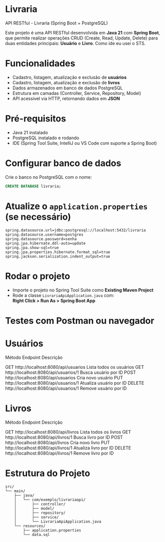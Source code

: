# Livraria
API RESTful - Livraria (Spring Boot + PostgreSQL)

Este projeto é uma API RESTful desenvolvida em **Java 21** com **Spring Boot**, que permite realizar operações CRUD (Create, Read, Update, Delete) para duas entidades principais: **Usuário** e **Livro**.
Como ide eu usei o STS.

# Funcionalidades

- Cadastro, listagem, atualização e exclusão de **usuários**
- Cadastro, listagem, atualização e exclusão de **livros**
- Dados armazenados em banco de dados PostgreSQL
- Estrutura em camadas (Controller, Service, Repository, Model)
- API acessível via HTTP, retornando dados em **JSON**

# Pré-requisitos

- Java 21 instalado
- PostgreSQL instalado e rodando
- IDE (Spring Tool Suite, IntelliJ ou VS Code com suporte a Spring Boot)

# Configurar banco de dados

Crie o banco no PostgreSQL com o nome:

```sql
CREATE DATABASE livraria;
```
# Atualize o `application.properties` (se necessário)

```properties
spring.datasource.url=jdbc:postgresql://localhost:5432/livraria
spring.datasource.username=postgres
spring.datasource.password=senha
spring.jpa.hibernate.ddl-auto=update
spring.jpa.show-sql=true
spring.jpa.properties.hibernate.format_sql=true
spring.jackson.serialization.indent_output=true
```

# Rodar o projeto

- Importe o projeto no Spring Tool Suite como **Existing Maven Project**
- Rode a classe `LivrariaApiApplication.java` com:  
  **Right Click > Run As > Spring Boot App**

# Testes com Postman ou navegador
# Usuários

Método             Endpoint	                  Descrição

GET	http://localhost:8080/api/usuarios	Lista todos os usuários
GET	http://localhost:8080/api/usuarios/1	Busca usuário por ID
POST	http://localhost:8080/api/usuarios	Cria novo usuário
PUT	http://localhost:8080/api/usuarios/1	Atualiza usuário por ID
DELETE	http://localhost:8080/api/usuarios/1	Remove usuário por ID

# Livros

Método	           Endpoint	                 Descrição

GET	http://localhost:8080/api/livros	Lista todos os livros
GET	http://localhost:8080/api/livros/1	Busca livro por ID
POST	http://localhost:8080/api/livros	Cria novo livro
PUT	http://localhost:8080/api/livros/1	Atualiza livro por ID
DELETE	http://localhost:8080/api/livros/1	Remove livro por ID

# Estrutura do Projeto

```
src/
└── main/
    ├── java/
    │   └── com/exemplo/livrariaapi/
    │       ├── controller/
    │       ├── model/
    │       ├── repository/
    │       ├── service/
    │       └── LivrariaApiApplication.java
    └── resources/
        ├── application.properties
        └── data.sql
```
